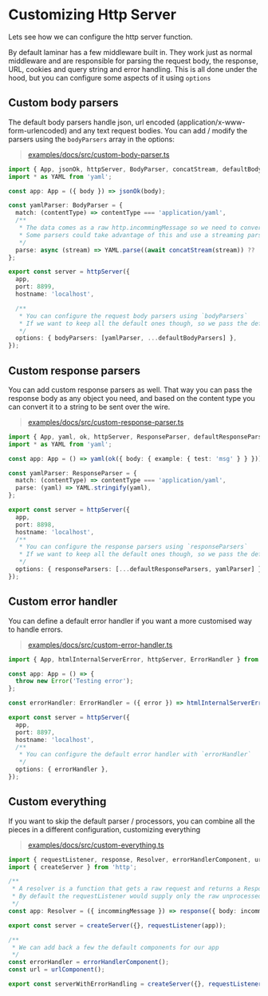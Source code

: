 # Customizing Http Server

Lets see how we can configure the http server function.

By default laminar has a few middleware built in. They work just as normal middleware and are responsible for parsing the request body, the response, URL, cookies and query string and error handling. This is all done under the hood, but you can configure some aspects of it using `options`

## Custom body parsers

The default body parsers handle json, url encoded (application/x-www-form-urlencoded) and any text request bodies. You can add / modify the parsers using the `bodyParsers` array in the options:

> [examples/docs/src/custom-body-parser.ts](https://github.com/ovotech/laminar/tree/master/examples/docs/src/custom-body-parser.ts)

```typescript
import { App, jsonOk, httpServer, BodyParser, concatStream, defaultBodyParsers } from '@ovotech/laminar';
import * as YAML from 'yaml';

const app: App = ({ body }) => jsonOk(body);

const yamlParser: BodyParser = {
  match: (contentType) => contentType === 'application/yaml',
  /**
   * The data comes as a raw http.incommingMessage so we need to convert it to a string first
   * Some parsers could take advantage of this and use a streaming parser instead for added performance
   */
  parse: async (stream) => YAML.parse((await concatStream(stream)) ?? ''),
};

export const server = httpServer({
  app,
  port: 8899,
  hostname: 'localhost',

  /**
   * You can configure the request body parsers using `bodyParsers`
   * If we want to keep all the default ones though, so we pass the default body parsers too
   */
  options: { bodyParsers: [yamlParser, ...defaultBodyParsers] },
});
```

## Custom response parsers

You can add custom response parsers as well. That way you can pass the response body as any object you need, and based on the content type you can convert it to a string to be sent over the wire.

> [examples/docs/src/custom-response-parser.ts](https://github.com/ovotech/laminar/tree/master/examples/docs/src/custom-response-parser.ts)

```typescript
import { App, yaml, ok, httpServer, ResponseParser, defaultResponseParsers } from '@ovotech/laminar';
import * as YAML from 'yaml';

const app: App = () => yaml(ok({ body: { example: { test: 'msg' } } }));

const yamlParser: ResponseParser = {
  match: (contentType) => contentType === 'application/yaml',
  parse: (yaml) => YAML.stringify(yaml),
};

export const server = httpServer({
  app,
  port: 8898,
  hostname: 'localhost',
  /**
   * You can configure the response parsers using `responseParsers`
   * If we want to keep all the default ones though, so we pass the default body parsers first
   */
  options: { responseParsers: [...defaultResponseParsers, yamlParser] },
});
```

## Custom error handler

You can define a default error handler if you want a more customised way to handle errors.

> [examples/docs/src/custom-error-handler.ts](https://github.com/ovotech/laminar/tree/master/examples/docs/src/custom-error-handler.ts)

```typescript
import { App, htmlInternalServerError, httpServer, ErrorHandler } from '@ovotech/laminar';

const app: App = () => {
  throw new Error('Testing error');
};

const errorHandler: ErrorHandler = ({ error }) => htmlInternalServerError(`<html>${error.message}</html>`);

export const server = httpServer({
  app,
  port: 8897,
  hostname: 'localhost',
  /**
   * You can configure the default error handler with `errorHandler`
   */
  options: { errorHandler },
});
```

## Custom everything

If you want to skip the default parser / processors, you can combine all the pieces in a different configuration, customizing everything

> [examples/docs/src/custom-everything.ts](https://github.com/ovotech/laminar/tree/master/examples/docs/src/custom-everything.ts)

```typescript
import { requestListener, response, Resolver, errorHandlerComponent, urlComponent } from '@ovotech/laminar';
import { createServer } from 'http';

/**
 * A resolver is a function that gets a raw request and returns a Response object.
 * By default the requestListener would supply only the raw unprocessed incomming message
 */
const app: Resolver = ({ incommingMessage }) => response({ body: incommingMessage.url });

export const server = createServer({}, requestListener(app));

/**
 * We can add back a few the default components for our app
 */
const errorHandler = errorHandlerComponent();
const url = urlComponent();

export const serverWithErrorHandling = createServer({}, requestListener(errorHandler(url(app))));
```
